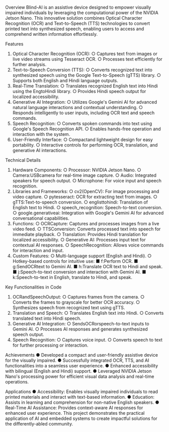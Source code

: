  Overview
 Blind-AI is an assistive device designed to empower visually impaired individuals by leveraging
 the computational power of the NVIDIA Jetson Nano. This innovative solution combines Optical
 Character Recognition (OCR) and Text-to-Speech (TTS) technologies to convert printed text into
 synthesized speech, enabling users to access and comprehend written information effortlessly.

 Features
 1. Optical Character Recognition (OCR):
 ○ Captures text from images or live video streams using Tesseract OCR.
 ○ Processes text efficiently for further analysis.
 2. Text-to-Speech Conversion (TTS):
 ○ Converts recognized text into synthesized speech using the Google
 Text-to-Speech (gTTS) library.
 ○ Supports both English and Hindi language outputs.
 3. Real-Time Translation:
 ○ Translates recognized English text into Hindi using the EngtoHindi library.
 ○ Provides Hindi speech output for localized accessibility.
 4. Generative AI Integration:
 ○ Utilizes Google's Gemini AI for advanced natural language interactions and
 contextual understanding.
 ○ Responds intelligently to user inputs, including OCR text and speech commands.
 5. Speech Recognition:
○ Converts spoken commands into text using Google's Speech Recognition API.
 ○ Enables hands-free operation and interaction with the system.
 6. User-Friendly Interface:
 ○ Compactand lightweight design for easy portability.
 ○ Interactive controls for performing OCR, translation, and generative AI
 interactions.

 Technical Details
 1. Hardware Components:
 ○ Processor: NVIDIA Jetson Nano.
 ○ Camera:USBcamera for real-time image capture.
 ○ Audio: Integrated speakers for speech output.
 ○ Microphone: For voice input and speech recognition.
 2. Libraries and Frameworks:
 ○ cv2(OpenCV): For image processing and video capture.
 ○ pytesseract: OCR for extracting text from images.
 ○ gTTS:Text-to-speech conversion.
 ○ englisttohindi: Translation of English text to Hindi.
 ○ speech_recognition: Speech-to-text conversion.
 ○ google.generativeai: Integration with Google's Gemini AI for advanced
 conversational capabilities.
 3. Functions:
 ○ OCRCapture: Captures and processes images from a live video feed.
 ○ TTSConversion: Converts processed text into speech for immediate playback.
 ○ Translation: Provides Hindi translation for localized accessibility.
 ○ Generative AI: Processes input text for contextual AI responses.
 ○ SpeechRecognition: Allows voice commands for interaction and input.
 4. Custom Features:
 ○ Multi-language support (English and Hindi).
 ○ Hotkey-based controls for intuitive use:
 ■ f:Perform OCR.
 ■ g:SendOCRtext to Gemini AI.
 ■ h:Translate OCR text to Hindi and speak.
 ■ j:Speech-to-text conversion and interaction with Gemini AI.
 ■ k:Speech-to-text in English, translate to Hindi, and speak.
 
 Key Functionalities in Code
1. OCRandSpeechOutput:
 ○ Captures frames from the camera.
 ○ Converts the frames to grayscale for better OCR accuracy.
 ○ Synthesizes speech from recognized text using gTTS.
 2. Translation and Speech:
 ○ Translates English text into Hindi.
 ○ Converts translated text into Hindi speech.
 3. Generative AI Integration:
 ○ SendsOCRorspeech-to-text inputs to Gemini AI.
 ○ Processes AI responses and generates synthesized speech output.
 4. Speech Recognition:
 ○ Captures voice input.
 ○ Converts speech to text for further processing or interaction.
 
 Achievements
 ● Developed a compact and user-friendly assistive device for the visually impaired.
 ● Successfully integrated OCR, TTS, and AI functionalities into a seamless user
 experience.
 ● Enhanced accessibility with bilingual (English and Hindi) support.
 ● Leveraged NVIDIA Jetson Nano's processing power for efficient visual data analysis and
 real-time operations.

 Applications
 ● Accessibility: Enables visually impaired individuals to read printed materials and
 interact with text-based information.
 ● Education: Assists in learning and comprehension for non-native English speakers.
 ● Real-Time AI Assistance: Provides context-aware AI responses for enhanced user
 experience.
 This project demonstrates the practical application of AI and embedded systems to create
 impactful solutions for the differently-abled community.
